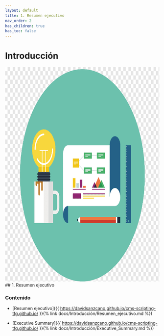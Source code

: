 ```yaml
---
layout: default
title: 1. Resumen ejecutivo
nav_order: 2
has_children: true
has_toc: false
---
```


# Introducción
<img src="https://raw.githubusercontent.com/DavidSanzCano/cms-scripting-tfg.github.io/main/assets/images/1.png" width="700" height="700" />
## 1. Resumen ejecutivo

### Contenido

- [Resumen ejecutivo]({{ https://davidsanzcano.github.io/cms-scripting-tfg.github.io/ }}{% link docs/Introducción/Resumen_ejecutivo.md %})

- [Executive Summary]({{ https://davidsanzcano.github.io/cms-scripting-tfg.github.io/ }}{% link docs/Introducción/Executive_Summary.md %})


